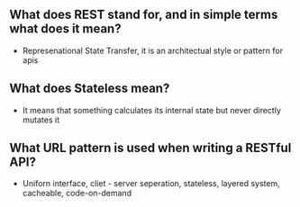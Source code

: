 ## What does REST stand for, and in simple terms what does it mean?
* Represenational State Transfer, it is an architectual style or pattern for apis
## What does Stateless mean?
* It means that something calculates its internal state but never directly mutates it 
## What URL pattern is used when writing a RESTful API?
* Uniforn interface, cliet - server seperation, stateless, layered system, cacheable, code-on-demand